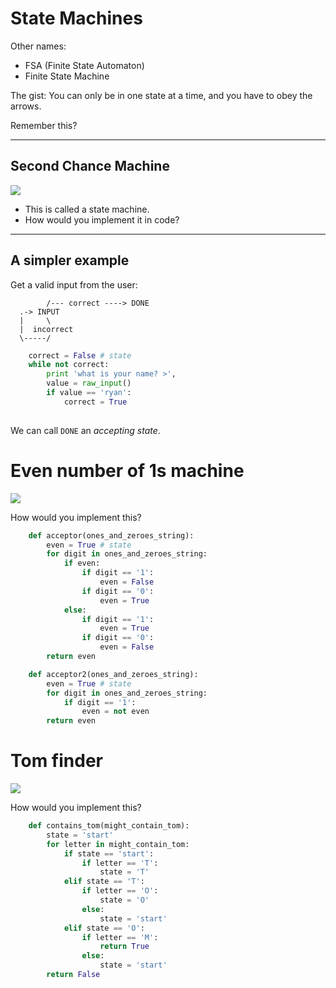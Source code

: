 # State Machines

Other names:

- FSA (Finite State Automaton)
- Finite State Machine

The gist: You can only be in one state at a time, and you have to obey the arrows.

Remember this?

----

## Second Chance Machine

<img src="https://github.com/generalassembly-studio/cs-for-hackers/raw/master/week-01/img/state-machine.png"
style="max-height: 90%; max-width: 80%;">

- This is called a state machine.
- How would you implement it in code?

----

## A simpler example

Get a valid input from the user:

            /--- correct ----> DONE
      .-> INPUT
      |     \
      |  incorrect
      \-----/

```python
    correct = False # state
    while not correct:
        print 'what is your name? >',
        value = raw_input()
        if value == 'ryan':
            correct = True
     
```

We can call `DONE` an *accepting state*.


# Even number of 1s machine

<img src="https://github.com/generalassembly-studio/cs-for-hackers/raw/master/week-03/even-1-acceptor.png"
style="max-height: 90%; max-width: 80%;">

How would you implement this?


```python
    def acceptor(ones_and_zeroes_string):
        even = True # state
        for digit in ones_and_zeroes_string:
            if even:
                if digit == '1':
                    even = False
                if digit == '0':
                    even = True
            else:
                if digit == '1':
                    even = True
                if digit == '0':
                    even = False
        return even

    def acceptor2(ones_and_zeroes_string):
        even = True # state
        for digit in ones_and_zeroes_string:
            if digit == '1':
                even = not even
        return even
```

# Tom finder


<img src="https://github.com/generalassembly-studio/cs-for-hackers/raw/master/week-03/tom-acceptor.png"
style="max-height: 90%; max-width: 80%;">

How would you implement this?

```python
    def contains_tom(might_contain_tom):
        state = 'start'
        for letter in might_contain_tom:
            if state == 'start':
                if letter == 'T':
                    state = 'T'
            elif state == 'T':
                if letter == 'O':
                    state = 'O'
                else:
                    state = 'start'
            elif state == 'O':
                if letter == 'M':
                    return True
                else:
                    state = 'start'
        return False
```

